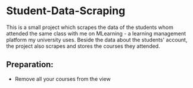 # Student-Data-Scraping
This is a small project which scrapes the data of the students whom attended the same class with me on MLearning - a learning management platform my university uses. Beside the data about the students' account, the project also scrapes and stores the courses they attended.

## Preparation:
- Remove all your courses from the view